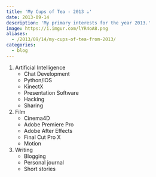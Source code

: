 ```yaml
---
title: 'My Cups of Tea - 2013 ☕'
date: 2013-09-14
description: 'My primary interests for the year 2013.'
image: https://i.imgur.com/lYR4oA8.png
aliases:
  - /2013/09/14/my-cups-of-tea-from-2013/
categories:
  - blog
---
```


1.  Artificial Intelligence
    - Chat Development
    - Python/iOS
    - KinectX
    - Presentation Software
    - Hacking
    - Sharing
2.  Film
    - Cinema4D
    - Adobe Premiere Pro
    - Adobe After Effects
    - Final Cut Pro X
    - Motion
3.  Writing
    - Blogging
    - Personal journal
    - Short stories

